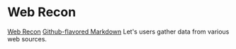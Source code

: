 # Web Recon
[Web Recon](https://github.com/adam-phillipps/recon/tree/master/web_recon)
[Github-flavored Markdown](https://github.com/adam-phillipps/recon/tree/master/web_recon)
Let's users gather data from various web sources.
